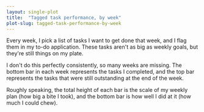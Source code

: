 ```yaml
---
layout: single-plot
title:  "Tagged task performance, by week"
plot-slug: tagged-task-performance-by-week
---
```


Every week, I pick a list of tasks I want to get done that week, and I flag them in my to-do application. These tasks aren't as big as weekly goals, but they're still things on my plate.

I don't do this perfectly consistently, so many weeks are missing. The bottom bar in each week represents the tasks I completed, and the top bar represents the tasks that were still outstanding at the end of the week.

Roughly speaking, the total height of each bar is the scale of my weekly plan (how big a bite I took), and the bottom bar is how well I did at it (how much I could chew).